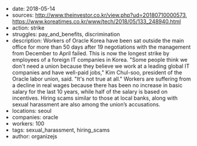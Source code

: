 - date: 2018-05-14
- sources: http://www.theinvestor.co.kr/view.php?ud=20180710000573, https://www.koreatimes.co.kr/www/tech/2018/05/133_248940.html
- action: strike
- struggles: pay_and_benefits, discrimination
- description: Workers of Oracle Korea have been sat outside the main office for more than 50 days after 19 negotiations with the management from December to April failed. This is now the longest strike by employees of a foreign IT companies in Korea. "Some people think we don't need a union because they believe we work at a leading global IT companies and have well-paid jobs," Kim Chul-soo, president of the Oracle labor union, said. "It's not true at all." Workers are suffering from a decline in real wages because there has been no increase in basic salary for the last 10 years, while half of the salary is based on incentives. Hiring scams similar to those at local banks, along with sexual harassment are also among the union’s accusations.
- locations: seoul
- companies: oracle
- workers: 100
- tags: sexual_harassment, hiring_scams
- author: organizejs
